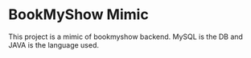 # BookMyShow Mimic

This project is a mimic of bookmyshow backend.
MySQL is the DB and JAVA is the language used.

